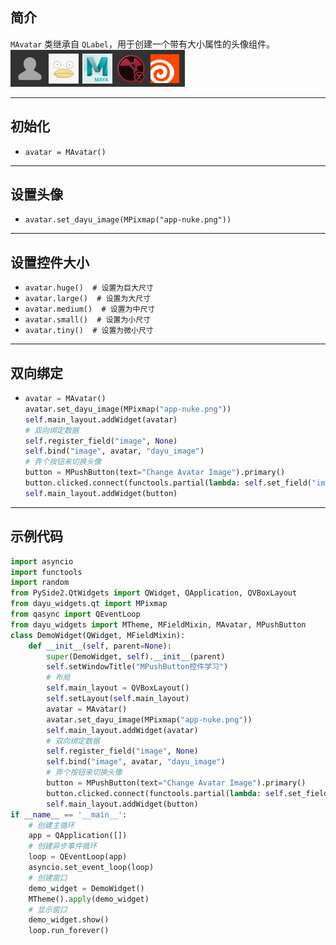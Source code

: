 ## 简介
`MAvatar` 类继承自 `QLabel`，用于创建一个带有大小属性的头像组件。
![img_87.png](img_87.png)
******
## 初始化
  - `avatar = MAvatar()`
********
## 设置头像
  - `avatar.set_dayu_image(MPixmap("app-nuke.png"))`
******
## 设置控件大小
  - `avatar.huge()  # 设置为巨大尺寸`
  - `avatar.large()  # 设置为大尺寸`
  - `avatar.medium()  # 设置为中尺寸`
  - `avatar.small()  # 设置为小尺寸`
  - `avatar.tiny()  # 设置为微小尺寸`
******
## 双向绑定
  - ```python
    avatar = MAvatar()
    avatar.set_dayu_image(MPixmap("app-nuke.png"))
    self.main_layout.addWidget(avatar)
    # 双向绑定数据
    self.register_field("image", None)
    self.bind("image", avatar, "dayu_image")
    # 弄个按钮来切换头像
    button = MPushButton(text="Change Avatar Image").primary()
    button.clicked.connect(functools.partial(lambda: self.set_field("image", random.choice([None, MPixmap("app-nuke.png"),MPixmap("close_line.png"),MPixmap("float.png")]))))
    self.main_layout.addWidget(button)
******
## 示例代码

```python
import asyncio
import functools
import random
from PySide2.QtWidgets import QWidget, QApplication, QVBoxLayout
from dayu_widgets.qt import MPixmap
from qasync import QEventLoop
from dayu_widgets import MTheme, MFieldMixin, MAvatar, MPushButton
class DemoWidget(QWidget, MFieldMixin):
    def __init__(self, parent=None):
        super(DemoWidget, self).__init__(parent)
        self.setWindowTitle("MPushButton控件学习")
        # 布局
        self.main_layout = QVBoxLayout()
        self.setLayout(self.main_layout)
        avatar = MAvatar()
        avatar.set_dayu_image(MPixmap("app-nuke.png"))
        self.main_layout.addWidget(avatar)
        # 双向绑定数据
        self.register_field("image", None)
        self.bind("image", avatar, "dayu_image")
        # 弄个按钮来切换头像
        button = MPushButton(text="Change Avatar Image").primary()
        button.clicked.connect(functools.partial(lambda: self.set_field("image", random.choice([None, MPixmap("app-nuke.png"),MPixmap("close_line.png"),MPixmap("float.png")]))))
        self.main_layout.addWidget(button)
if __name__ == '__main__':
    # 创建主循环
    app = QApplication([])
    # 创建异步事件循环
    loop = QEventLoop(app)
    asyncio.set_event_loop(loop)
    # 创建窗口
    demo_widget = DemoWidget()
    MTheme().apply(demo_widget)
    # 显示窗口
    demo_widget.show()
    loop.run_forever()
```